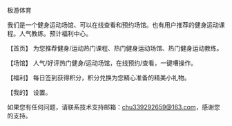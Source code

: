 极游体育

我们是一个健身运动场馆、可以在线查看和预约场馆。也有用户推荐的健身运动课程。人气教练。预计福利中心。

【首页】 为您推荐健身/运动热门课程、热门健身运动场馆、热门健身运动教练。

【场馆】 人气/好评热门健身/运动场馆，在线预约/查看，一键嘈操作。

【福利】 每日签到获得积分，积分兑换为您精心准备的精美小礼物。

【我的】 设置。

如果您有任何问题，请联系技术支持邮箱：chu339292659@163.com，感谢您的支持。
